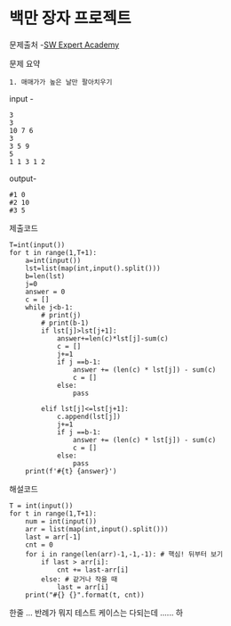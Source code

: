 # 백만 장자 프로젝트

문제출처 -[SW Expert Academy](https://swexpertacademy.com/main/talk/solvingClub/problemView.do?contestProbId=AV5LrsUaDxcDFAXc&solveclubId=AXsHTyBaqJgDFARX&problemBoxTitle=20210820_문제풀이1&problemBoxCnt=8&probBoxId=AXtSam9qcc0DFARW)

문제 요약 

 	1. 매매가가 높은 날만 팔아치우기

input - 

```
3
3
10 7 6
3
3 5 9
5
1 1 3 1 2
```

output-

```
#1 0
#2 10
#3 5
```

제출코드 

```
T=int(input())
for t in range(1,T+1):
    a=int(input())
    lst=list(map(int,input().split()))
    b=len(lst)
    j=0
    answer = 0
    c = []
    while j<b-1:
        # print(j)
        # print(b-1)
        if lst[j]>lst[j+1]:
            answer+=len(c)*lst[j]-sum(c)
            c = []
            j+=1
            if j ==b-1:
                answer += (len(c) * lst[j]) - sum(c)
                c = []
            else:
                pass

        elif lst[j]<=lst[j+1]:
            c.append(lst[j])
            j+=1
            if j ==b-1:
                answer += (len(c) * lst[j]) - sum(c)
                c = []
            else:
                pass
    print(f'#{t} {answer}')

```



해설코드 

```
T = int(input())
for t in range(1,T+1):
    num = int(input())
    arr = list(map(int,input().split()))
    last = arr[-1]
    cnt = 0
    for i in range(len(arr)-1,-1,-1): # 핵심! 뒤부터 보기
        if last > arr[i]:
            cnt += last-arr[i]
        else: # 같거나 작을 때 
            last = arr[i]
    print("#{} {}".format(t, cnt))
```

한줄 ... 반례가 뭐지 테스트 케이스는 다되는데 ...... 하 
